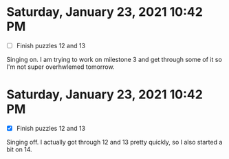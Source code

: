 # Saturday, January 23, 2021 10:42 PM
- [ ] Finish puzzles 12 and 13

Singing on. I am trying to work on milestone 3 and get through some of it so I'm not super overhwlemed tomorrow. 

# Saturday, January 23, 2021 10:42 PM
- [x] Finish puzzles 12 and 13

Singing off. I actually got through 12 and 13 pretty quickly, so I also started a bit on 14. 